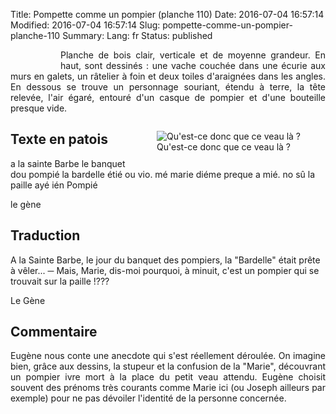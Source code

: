 Title: Pompette comme un pompier (planche 110)
Date: 2016-07-04 16:57:14
Modified: 2016-07-04 16:57:14
Slug: pompette-comme-un-pompier-planche-110
Summary: 
Lang: fr
Status: published


<figure class="image-block" style="float: left;">
  <img alt="" src="{static}/images/planche_110.png">
  <figcaption style="max-width: 161px"></figcaption>
</figure>

<p style=text-align:justify;">Planche de bois clair, verticale et de moyenne grandeur. En haut, sont dessinés : une vache couchée dans une écurie aux murs en galets, un râtelier à foin et deux toiles d'araignées dans les angles. En dessous se trouve un personnage souriant, étendu à terre, la tête relevée, l'air égaré, entouré d'un casque de pompier et d'une bouteille presque vide.</p>


<figure class="image-block" style="float: right;">
  <img alt="Qu&#x27;est-ce donc que ce veau là ?" src="{static}/images/planche_110_detail_dessin_haut.png">
  <figcaption style="max-width: 342px">Qu&#x27;est-ce donc que ce veau là ?</figcaption>
</figure>


## Texte en patois
a la sainte Barbe le banquet dou  pompié la bardelle étié ou vio. mé marie diéme preque a mié. no sû la paille ayé ién  Pompié

le gène

## Traduction
A la Sainte Barbe, le jour du banquet des pompiers, la "Bardelle" était prête à vêler...
─   Mais, Marie, dis-moi pourquoi, à minuit, c'est un pompier qui se trouvait sur la paille !???

Le Gène




## Commentaire
<p style=text-align:justify;">Eugène nous conte une anecdote qui s'est réellement déroulée. On imagine bien, grâce aux dessins, la stupeur et la confusion de la "Marie", découvrant un pompier ivre mort à la place du petit veau attendu.
Eugène choisit souvent des prénoms très courants comme Marie ici (ou Joseph ailleurs par exemple) pour ne pas dévoiler l'identité de la personne concernée.</p>
